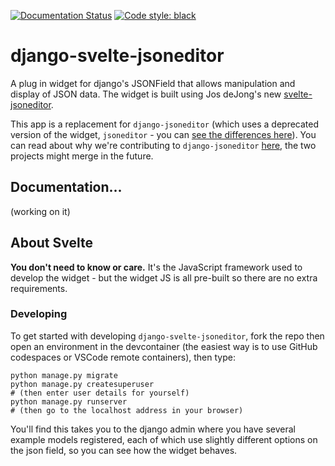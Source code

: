 [![Documentation Status](https://readthedocs.org/projects/django-svelte-jsoneditor/badge/?version=latest)](https://django-svelte-jsoneditor.readthedocs.io/en/latest/?badge=latest)
[![Code style: black](https://img.shields.io/badge/code%20style-black-000000.svg)](https://github.com/psf/black)

# django-svelte-jsoneditor

A plug in widget for django's JSONField that allows manipulation and display of JSON data. The widget is built using Jos deJong's new [svelte-jsoneditor](https://github.com/josdejong/svelte-jsoneditor).

This app is a replacement for `django-jsoneditor` (which uses a deprecated version of the widget, `jsoneditor` - you can [see the differences here](https://github.com/josdejong/svelte-jsoneditor#differences-between-josdejongsvelte-jsoneditor-and-josdejongjsoneditor)). You can read about why we're contributing to `django-jsoneditor` [here](https://github.com/nnseva/django-jsoneditor/issues/71), the two projects might merge in the future.

## Documentation...

(working on it)

## About Svelte

**You don't need to know or care.** It's the JavaScript framework used to develop the widget - but the widget JS is all pre-built so there are no extra requirements.

### Developing

To get started with developing `django-svelte-jsoneditor`, fork the repo then open an environment in the devcontainer (the easiest way is to use GitHub codespaces or VSCode remote containers), then type:

```
python manage.py migrate
python manage.py createsuperuser
# (then enter user details for yourself)
python manage.py runserver
# (then go to the localhost address in your browser)
```

You'll find this takes you to the django admin where you have several example models registered, each of which use slightly different options on the json field, so you can see how the widget behaves.
